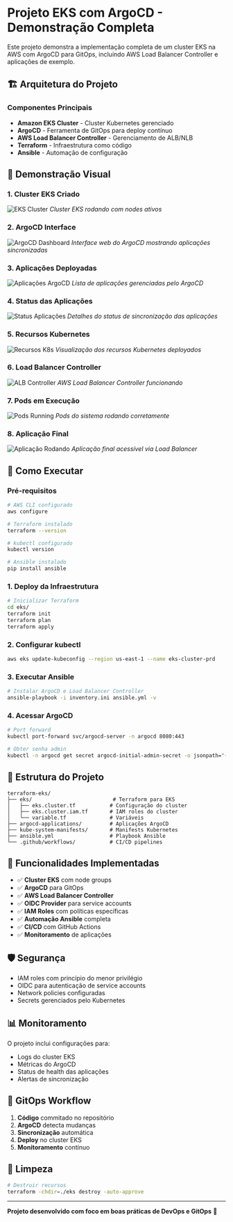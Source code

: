 # Projeto EKS com ArgoCD - Demonstração Completa

Este projeto demonstra a implementação completa de um cluster EKS na AWS com ArgoCD para GitOps, incluindo AWS Load Balancer Controller e aplicações de exemplo.

## 🏗️ Arquitetura do Projeto

### Componentes Principais
- **Amazon EKS Cluster** - Cluster Kubernetes gerenciado
- **ArgoCD** - Ferramenta de GitOps para deploy contínuo
- **AWS Load Balancer Controller** - Gerenciamento de ALB/NLB
- **Terraform** - Infraestrutura como código
- **Ansible** - Automação de configuração

## 📸 Demonstração Visual

### 1. Cluster EKS Criado
![EKS Cluster](./Imagem%20do%20WhatsApp%20de%202025-07-30%20%C3%A0(s)%2023.52.25_2f70b8ae.jpg)
*Cluster EKS rodando com nodes ativos*

### 2. ArgoCD Interface
![ArgoCD Dashboard](./Imagem%20do%20WhatsApp%20de%202025-07-30%20%C3%A0(s)%2023.52.52_df96245a.jpg)
*Interface web do ArgoCD mostrando aplicações sincronizadas*

### 3. Aplicações Deployadas
![Aplicações ArgoCD](./Imagem%20do%20WhatsApp%20de%202025-07-30%20%C3%A0(s)%2023.53.08_b3a26f80.jpg)
*Lista de aplicações gerenciadas pelo ArgoCD*

### 4. Status das Aplicações
![Status Aplicações](./Imagem%20do%20WhatsApp%20de%202025-07-30%20%C3%A0(s)%2023.53.25_a6d859b2.jpg)
*Detalhes do status de sincronização das aplicações*

### 5. Recursos Kubernetes
![Recursos K8s](./Imagem%20do%20WhatsApp%20de%202025-07-30%20%C3%A0(s)%2023.53.39_d442fdfc.jpg)
*Visualização dos recursos Kubernetes deployados*

### 6. Load Balancer Controller
![ALB Controller](./Imagem%20do%20WhatsApp%20de%202025-07-30%20%C3%A0(s)%2023.54.28_2b6530ab.jpg)
*AWS Load Balancer Controller funcionando*

### 7. Pods em Execução
![Pods Running](./Imagem%20do%20WhatsApp%20de%202025-07-30%20%C3%A0(s)%2023.54.55_3f0b7ea3.jpg)
*Pods do sistema rodando corretamente*

### 8. Aplicação Final
![Aplicação Rodando](./Imagem%20do%20WhatsApp%20de%202025-07-30%20%C3%A0(s)%2023.55.29_b01ab920.jpg)
*Aplicação final acessível via Load Balancer*

## 🚀 Como Executar

### Pré-requisitos
```bash
# AWS CLI configurado
aws configure

# Terraform instalado
terraform --version

# kubectl configurado
kubectl version

# Ansible instalado
pip install ansible
```

### 1. Deploy da Infraestrutura
```bash
# Inicializar Terraform
cd eks/
terraform init
terraform plan
terraform apply
```

### 2. Configurar kubectl
```bash
aws eks update-kubeconfig --region us-east-1 --name eks-cluster-prd
```

### 3. Executar Ansible
```bash
# Instalar ArgoCD e Load Balancer Controller
ansible-playbook -i inventory.ini ansible.yml -v
```

### 4. Acessar ArgoCD
```bash
# Port forward
kubectl port-forward svc/argocd-server -n argocd 8080:443

# Obter senha admin
kubectl -n argocd get secret argocd-initial-admin-secret -o jsonpath="{.data.password}" | base64 -d
```

## 📁 Estrutura do Projeto

```
terraform-eks/
├── eks/                          # Terraform para EKS
│   ├── eks.cluster.tf           # Configuração do cluster
│   ├── eks.cluster.iam.tf       # IAM roles do cluster
│   └── variable.tf              # Variáveis
├── argocd-applications/         # Aplicações ArgoCD
├── kube-system-manifests/       # Manifests Kubernetes
├── ansible.yml                  # Playbook Ansible
└── .github/workflows/           # CI/CD pipelines
```

## 🔧 Funcionalidades Implementadas

- ✅ **Cluster EKS** com node groups
- ✅ **ArgoCD** para GitOps
- ✅ **AWS Load Balancer Controller**
- ✅ **OIDC Provider** para service accounts
- ✅ **IAM Roles** com políticas específicas
- ✅ **Automação Ansible** completa
- ✅ **CI/CD** com GitHub Actions
- ✅ **Monitoramento** de aplicações

## 🛡️ Segurança

- IAM roles com princípio do menor privilégio
- OIDC para autenticação de service accounts
- Network policies configuradas
- Secrets gerenciados pelo Kubernetes

## 📊 Monitoramento

O projeto inclui configurações para:
- Logs do cluster EKS
- Métricas do ArgoCD
- Status de health das aplicações
- Alertas de sincronização

## 🔄 GitOps Workflow

1. **Código** commitado no repositório
2. **ArgoCD** detecta mudanças
3. **Sincronização** automática
4. **Deploy** no cluster EKS
5. **Monitoramento** contínuo

## 🧹 Limpeza

```bash
# Destruir recursos
terraform -chdir=./eks destroy -auto-approve
```

---

**Projeto desenvolvido com foco em boas práticas de DevOps e GitOps** 🚀